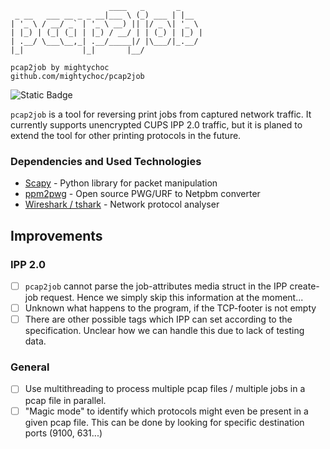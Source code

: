 ```
                      ____   _       _
 _ __   ___ __ _ _ __|___ \ (_) ___ | |__
| '_ \ / __/ _` | '_ \ __) || |/ _ \| '_ \
| |_) | (_| (_| | |_) / __/ | | (_) | |_) |
| .__/ \___\__,_| .__/_____|/ |\___/|_.__/
|_|             |_|       |__/

pcap2job by mightychoc
github.com/mightychoc/pcap2job

```

![Static Badge](https://img.shields.io/badge/IPP-2.0-008000?style=for-the-badge)

`pcap2job` is a tool for reversing print jobs from captured network traffic. It currently supports unencrypted CUPS IPP 2.0 traffic, but it is planed to extend the tool for other printing protocols in the future.

### Dependencies and Used Technologies

- [Scapy](https://scapy.net/) - Python library for packet manipulation
- [ppm2pwg](https://github.com/attah/ppm2pwg) - Open source PWG/URF to Netpbm converter
- [Wireshark / tshark](https://www.wireshark.org/) - Network protocol analyser

## Improvements

### IPP 2.0

- [ ] `pcap2job` cannot parse the job-attributes media struct in the IPP create-job request. Hence we simply skip this information at the moment...
- [ ] Unknown what happens to the program, if the TCP-footer is not empty
- [ ] There are other possible tags which IPP can set according to the specification. Unclear how we can handle this due to lack of testing data.

### General

- [ ] Use multithreading to process multiple pcap files / multiple jobs in a pcap file in parallel.
- [ ] "Magic mode" to identify which protocols might even be present in a given pcap file. This can be done by looking for specific destination ports (9100, 631...)
